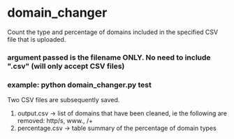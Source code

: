 # domain_changer
Count the type and percentage of domains included in the specified CSV file that is uploaded.

### argument passed is the filename ONLY. No need to include ".csv" (will only accept CSV files)
### example: python domain_changer.py test

Two CSV files are subsequently saved.
1) output.csv -> list of domains that have been cleaned, ie the following are removed: http/s, www., /+
2) percentage.csv -> table summary of the percentage of domain types
